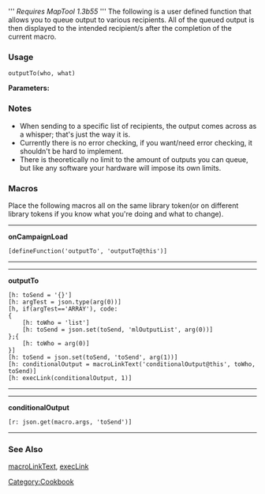 ''' *Requires MapTool 1.3b55* '''
The following is a user defined function that allows you to queue output
to various recipients. All of the queued output is then displayed to the
intended recipient/s after the completion of the current macro.

### Usage

``` mtmacro numberLines
outputTo(who, what)
```

**Parameters:**

### Notes

  - When sending to a specific list of recipients, the output comes
    across as a whisper; that's just the way it is.
  - Currently there is no error checking, if you want/need error
    checking, it shouldn't be hard to implement.
  - There is theoretically no limit to the amount of outputs you can
    queue, but like any software your hardware will impose its own
    limits.

### Macros

Place the following macros all on the same library token(or on different
library tokens if you know what you're doing and what to change).

<hr>

**onCampaignLoad**

``` mtmacro
[defineFunction('outputTo', 'outputTo@this')]
```

<hr>



<hr>

**outputTo**

``` mtmacro
[h: toSend = '{}']
[h: argTest = json.type(arg(0))]
[h, if(argTest=='ARRAY'), code:
{
    [h: toWho = 'list']
    [h: toSend = json.set(toSend, 'mlOutputList', arg(0))]
};{
    [h: toWho = arg(0)]
}]
[h: toSend = json.set(toSend, 'toSend', arg(1))]
[h: conditionalOutput = macroLinkText('conditionalOutput@this', toWho, toSend)]
[h: execLink(conditionalOutput, 1)]
```

<hr>



<hr>

**conditionalOutput**

``` mtmacro
[r: json.get(macro.args, 'toSend')]
```

<hr>

### See Also

[macroLinkText](macroLinkText "wikilink"),
[execLink](execLink "wikilink")

[Category:Cookbook](Category:Cookbook "wikilink")